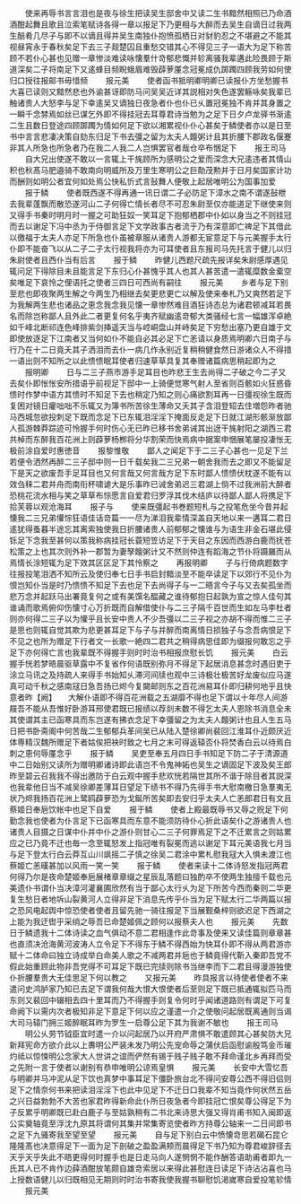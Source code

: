 <!-- { "loadSidebar": true } -->
　　使来再辱书言言泪也是夜与徐生把读吴生邸舍中又读二生书黯然相照已乃命酒酒酣起舞且歌且泣索笔赋诗各得一章以报足下乃更相与大醉而去吴生自谪日过我两生醅肴几尽子与即不以谪且得并吴生南独仆抱愤孤栖日对豺豹忍之不堪避之不能其视昼宵永于春秋矣足下去三子觌楚囚且重愁交错其心不得见三子一语大为足下称苦顾不若仆心甚也见赠一章惨淡难读咏懐羣什竒郁悲慨并轸离骚我辈遘此险畏顾于斯道深矣二子将南足下又逺蜂目频睨蛾眉难毁薜萝厪念冠冕成仇踯躅四顾我劳如何使归口授往报邮书毋惜频
　　报元美
　　使者函书抵明卿明卿已读报仆方坐愁握书大喜已读则又黯然悲也外谕甚讶即防马问吴吴近详其説相对失色遂罢觞咏矣我辈已触诸贵人大怒李与足下幸逺吴又谪独日夜急者仆也仆已乆置冠冕独不肯并其身置之一瞬千念棼焉如丝已谋乞外即不得挂冠去耳尊君诗当勉为之足下日夕卢龙驿书渐逺二生且数日登途四顾踯躅为情如何足下欲以湘累视仆仆心甚矣于鳞使者亦以是日至书中言言悲凄决策自劾东归足下书去彊之留为太夫人饘粥计且其折腰下郡政名偃蹇非其人所急也所急者乃在我二人我二人岂惧罢官者哉仓卒布悃足下
　　报王司马
　　自大兄出使遂不敢以一言辄上干旄顾所为感明公之爱而深念大兄逺违者其情山积也秋髙马肥邉骑不敢南向明威所及万里生寒明公之巨勣茂勲并于日月矣国家计功而酬则如明公者宜何如处焉公快私忻式言鼔舞人便敬上起居唯明公为国事加爱
　　报于鳞
　　使者既西遂不得再通一讯日谓二子必防足下漳水之南不谓遂鼔枻去我辈蓬飘而散恐遂河山二子何得亡情长者尽不可忍朱尉至仅亦能道足下继使来则又得手书秦时明月时一握之可助狂奴一笑耳足下抱郁栖郡中仆如以身当之不则挂冠而去以谢足下冯中丞为于侍御言足下文学政事古者流于乃有深意即亡禆足下其借此以徼福于太夫人亦足下所急也仆虽被章服从诸贵人游都无宦意足下与元美握手太行仆即不能奋飞以从二子二子太行视我将亦为可耳使者且东报司马先托言于健儿以归朱尉使者且西仆当有后言
　　报于鳞
　　昨健儿西题尺疏先报详矣朱尉感厚遇见辄问足下得除目未且能言足下东归心仆甚愧乎其人也其人甚苦遣一遣辄糜数金槖空矣唯足下哀怜之俚语托之使者三四日可西尚有嗣往
　　报元美
　　乡者与足下别至悲也即夜聚两生解之今两生乃相继去矣更悲更亡以解及使来奉札乃又爽然若足下为我解两生悲也诸品之恵念我念我见懐一章惨然难目酒狂诗态总为诸君顿减耳若畏名而除岂称鄙人且外此二者更复何名乎夷齐赋幽逺竒郁大类骚经七言一幅雄浑卓絶如千峰北断祁连色峰排紫剑挿遥天当与崆峒盘山并峙矣足下穷愁出塞乃更自雄于文即使放逐足下江南者又当何如仆不能自必其必足下亡恙请以身质焉明卿六日南子与行乃在十二日竟夭其子洒泪而去仆一病几作永别近复稍稍健食然日游诸众人不得措一语出则不知所之以此愦愦眠耳使者归速草草具复其奉赠诸篇病思稍起即为之
　　报明卿
　　日与二三子燕市游手足耳目也昨悲王生去尚得二子破之今二子又去矣仆即怅怅安所措语乎前视足下邸中一上骑便觉寒气射人至省则百骸如火狂惑昏愦时作梦中语方其愦时不知足下去也稍定乃知之则心痛欲割耳再一日彊视徐生既而复困对镜日癯咄咄不乐辄又为簿书所苦徐生薄命又夭其子含泪登轺去住増怨昨者驰马西城忽欲投刺足下既而念足下已东辄泪淫淫下掩面反走足下日就江湖形骸渐放鄙人孤游棘莽踪迹可怜握手何时伤心无已昨已移书舍弟诫其出迓干旄射阳之湖西三君共棹而东醉我百花洲上则薜萝杨栁将分华割荣而快焉病中据案申悃展笔屡投凄怅无极前涂自爱时惠徳音
　　报黎惟敬
　　鄙人之闻足下于二三子心甚也一见足下兰若便令洒然再醉二三子邸中则一日千载矣我二三兄弟一朝舍我而去之即又不能留足下是天之欲废吾手足耳目也又何言哉又何言哉方足下东时鄙人愦愦伏枕遂不能有以效刍秣二君并舟而南衔杯啸谑大是乐事昨已诫舍弟迟三君湖上倘不过我洲前大醉者恐桃花流水相与笑之草草布悰愿言自爱君归罗浮其伐木结庐以待鄙人鄙人将携足下拾芙蓉以观沧海耳
　　报子与
　　使来既彊起书巻题短札与之投笔危坐今昔并起懐我二三兄弟懽悰狂语佳话竒篇一一尽为涕泪我辈情深盖自天地以来一遘耳二君日逺犹得蚤暮半途忘其离索独使我日折腰诸贵人前郁郁之懐谁与为语生非金石堪此侵铄足下念我至甚何以策我称病挂冠长蓑短笠访足下于天目之东因而西游白鹿而抚苍松策之上也其次则外补一郡暂为妻孥饘粥计又不然则仲连有蹈海之节仆将蹑屫而从焉情长涂短辄为足下效其区区足下其怜察之
　　再报明卿
　　子与行倚病题数字往报投笔泪洒不知所云及使归奉七日手书启封黯淡至不能卒读足下以郊行不见仆为恨岂知仆当是时乃愦愦不知足下去也足下去尚得子与一二晤言今子与又去矣孤坐而悲万念并起跃马出署竟复何之或有美馔名醖藏之谁待郁抱日起孰为宣之惊人佳句其谁诵而歌焉俯仰伤懐寸心万折既而自解借使仆与二三子隔千百世而生如左马李杜者则亦何得二三子以为懽乎且长安中贵人不少吾彊以二三子视之亦胡不得而惟二三子是思也则辄自觉其欺为悲更甚耳足下与子与并醉而南离情日损独子与念吾病恨足下不见之也所为赠足下行者文一长歌一絶四二君共之稍得病思佳即为缀报何敢忘之乎足下亦何得亡言也我辈既不得握手则时时治书相报庶慰长饥
　　报元美
　　白云握手恍若梦晤晨驱草露中不复省作何语既别弥月不得足下起居消息甚念时遇旧吏于涂立马讯之及持疏人来得手书始知乆滞河间牍也观中三诗极壮极苦好龙废似应马遂真可动千秋之感南冦日急吾扬已烬今复闚邮则东之百花洲易耳仆即归耕何地乎且快意者昨【阙】　　大解仆语即不得百花洲载之五湖靡不得也足下谓以十年尽人间游屐吾不能从吾惟好卧游耳邢使君既已报绩以荐剡未数不得乞太夫人恩除书消息全未其使谓其主已函寒具而东岂遂有拂衣念足下幸彊留之为太夫人饘粥计也且人生五马日把书卧斋阁中何苦哉二生郁郁兵革间吴已从陆入楚徐卿尚裴回江淮耳仆近颇厌近体専精汉魏所赠足下者姑俟把袂时致之七月之末可得返辕否仆将焚香白云以待焉白刺之恵何辱厪念乎
　　报于鳞
　　吴吏至奉五月四日手书知足下防二子于清源道中二日始别又读所为赠明卿诸诗即此语岂不令鬼神妬也吴生之谪固足下波及矣王郎昨至碧云召我我不得出邀防于白云观中握手悲欢恍若隔世其所不谐于除目者其説深也我辈他日当不减吴徐卿差薄耳日望足下绩书不得乃先得手书大慰南檄日急羣夷无状乃烬我扬百花洲上鹭鸥薜萝恐为戈鋋所苦矣即去安归乎太夫人亡恙郎君日有文且蔡姬日奉巵饮帐中也足下自爱
　　报于鳞
　　使者上殿最既辱书又辱之贶足下何勤念我也使者为仆言足下已函寒具而东意不能须防待仆心折此语矣仆之游诸贵人也诸贵人目摄之日谋中仆并中仆之游仆则甘心二三子何罪焉足下之不迁累言之则姑累应之已乃竟不迁也毎一念至辄怒发上指冠唯有裂冕而逃以谢足下耳元美语我七月当与足下登太行白云莽互山川飒摇二子慎之徐吴二君涂中累札慰我冦大入惧未渡江也蔡姬亡恙暵甚加以风雨一笑一笑
　　报于鳞
　　使者来读十二体诗怒发指冠两君何得乃尔是夜命楚姬奉巵展楮章章缀之星辰乱落题曰独酌卒不使两生独擅千载也元美遗仆书谓仆当决漳河灌襄圃欣然有当于鄙心太行乆为足下所苦今西而秦则二华更复生愁日者地坼山裂黄河人立得非足下消息先传乎仆当为足下赋太行二华两篇以报之恐风电起舆中惊恐使者使者且留先驰一骑往报足下当展觐桑梓则欲迟足下西湖之上能为我迂辔乎采绡之辱吾已命楚姬佩之顾何以报蔡夫人也
　　报元美
　　先数日于鳞遗我十二体诗读之血气俱动不意二君相逢作此竒事及使来又读佳篇则章章甚也直须决沧海黄河波涛人立令足下不得东于鳞不得西始为快耳仆即不得从两君游亦赋十二体命曰独立诗成举白命美人歌之不减两君并巵也于鳞竟得代靳入秦即吾党不假此始重顾此物非吾党得不可耳足下既已完牍则除书当继李而下二君且得漫游独使仆折腰羣贵大无佳思足下何以教之
　　又报元美
　　昨具报言以待使者使者不来遣问史鸿胪家乃知已去足下谓我何哉大恨大恨使者后至则足下既已抵通辄拟匹马而东则又裴回中辍相去四十里耳而乃不得握手则复令何时乎闻诸道路则有谓足下可复命阙下以需内次者极知非足下意足下何以应之谨遣一介之使敬问起居既离通则当谒大司马辕门拥三姬醉眠耳昨为罗生一启尊公足下其为我谢不敏也
　　报王司马
　　明公乆劳节钺臣宜时遣一介以问起居乃以开府严肃惧不敢遣顾其心甚矣防大兄新拜宪命方欲介此以上夀明公严装未发乃明公先宠命辱之蒲伏启函慰谕殷笃金币璀灼祗以惊悚明公念家大人世讲之谊而俨然有锡于贱子贱子敢不拜命谨北乡再拜而受之先附一言于使者以谢别有恭申唯明公谅焉皇惧
　　报元美
　　长安中大雪忆吾与明卿并马冲泥从足下饮也真梦中事耳足下僵卧旅台北不得问安尊公西不得旧侣则足下之情奈何书来把读泪淫淫下也此中见足下不迁日口我辈不知当竟作何状然五岳之兴日益勃勃不大苦也家君昨得新命此仆所日夜急者今即挂冠亡恨矣尊公得足下为子反累乎明卿既已赴白鹿子与至姑孰稍有二书北来诗思大强又得肖甫书知入闽即返公实奠轴竟至浮沈九原其将谓何其集并常集寄览使者昨方持尊公轴来一二日间即书之足下九骚寄我至望至望
　　报元美
　　自与足下别白云中愤懐竒思若碣石昆仑隆隆髙也决意得足下一面为足下剖破之盈盈满颊而晨得足下书乃知为尊君峻辞径去天乎天乎失此不晤更得何时握手也是日走马向人遂惘惘不能作酬答语助甫者即九一氏其人已不肯作边薛酒酣放笔颇自雄竒索居以来得此甚慰连日读足下诗沾沾喜也马上授数语健儿以归既相见无期则时时治书寄我使我握书聊慰饥渇嵗寒自爱投笔轸情
　　报元美
